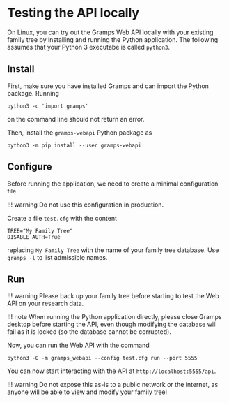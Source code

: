 # Testing the API locally

On Linux, you can try out the Gramps Web API locally with your existing family tree by installing and running the Python application. The following assumes that your Python 3 executabe is called `python3`.

## Install

First, make sure you have installed Gramps and can import the Python package. Running
```
python3 -c 'import gramps'
```
on the command line should not return an error.

Then, install the `gramps-webapi` Python package as

```
python3 -m pip install --user gramps-webapi
```

## Configure

Before running the application, we need to create a minimal configuration file.

!!! warning
    Do not use this configuration in production.

Create a file `test.cfg` with the content
```
TREE="My Family Tree"
DISABLE_AUTH=True
```
replacing `My Family Tree` with the name of your family tree database. Use `gramps -l` to list admissible names.

## Run

!!! warning
    Please back up your family tree before starting to test the Web API on your research data.

!!! note
    When running the Python application directly, please close Gramps desktop before starting the API, even though modifying the database will fail as it is locked (so the database cannot be corrupted).


Now, you can run the Web API with the command

```
python3 -O -m gramps_webapi --config test.cfg run --port 5555
```

You can now start interacting with the API at `http://localhost:5555/api`.

!!! warning
    Do not expose this as-is to a public network or the internet, as anyone will be able to view and modify your family tree!

